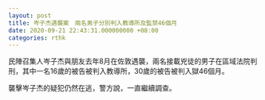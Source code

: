 ```yaml
---
layout: post
title: 岑子杰遇襲案　兩名男子分別判入教導所及監禁46個月
date: 2020-09-21 22:43:31.000000000 +08:00
categories: rthk
---
```


民陣召集人岑子杰與朋友去年8月在佐敦遇襲，兩名接載兇徒的男子在區域法院判刑，其中一名16歲的被告被判入教導所，30歲的被告被判入獄46個月。

襲擊岑子杰的疑犯仍然在逃，警方說，一直繼續調查。
